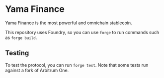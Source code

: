 # Yama Finance

Yama Finance is the most powerful and omnichain stablecoin.

This repository uses Foundry, so you can use `forge` to run commands such as `forge build`.

## Testing

To test the protocol, you can run `forge test`. Note that some tests run against a fork
of Arbitrum One.